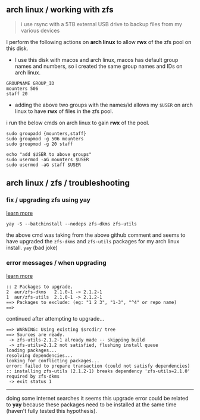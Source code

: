 ## arch linux / working with zfs

> i use rsync with a 5TB external USB drive to backup files from my various devices

I perform the following actions on **arch linux** to allow **rwx** of the zfs pool on this disk.

- I use this disk with macos and arch linux, macos has default group names and numbers, so i created the same group names and IDs on arch linux.

```
GROUPNAME GROUP_ID
mounters 506
staff 20
```

- adding the above two groups with the names/id allows my `$USER` on arch linux to have **rwx** of files in the zfs pool.

i run the below cmds on arch linux to gain **rwx** of the pool.

```
sudo groupadd {mounters,staff}
sudo groupmod -g 506 mounters
sudo groupmod -g 20 staff

echo "add $USER to above groups"
sudo usermod -aG mounters $USER
sudo usermod -aG staff $USER
```

## arch linux / zfs / troubleshooting

### fix / upgrading zfs using yay

[learn more][lm2]

```
yay -S --batchinstall --nodeps zfs-dkms zfs-utils
```

the above cmd was taking from the above github comment and seems to have upgraded the `zfs-dkms` and `zfs-utils` packages for my arch linux install. `yay` (bad joke)

[lm2]: <https://github.com/Jguer/yay/issues/803#issuecomment-713552522>

### error messages / when upgrading

[learn more][lm1]

[lm1]: <https://aur.archlinux.org/packages/zfs-dkms/?O=10&PP=10#comment-829459>

```
:: 2 Packages to upgrade.
2  aur/zfs-dkms   2.1.0-1 -> 2.1.2-1
1  aur/zfs-utils  2.1.0-1 -> 2.1.2-1
==> Packages to exclude: (eg: "1 2 3", "1-3", "^4" or repo name)
==>
```

continued after attempting to upgrade...

```
==> WARNING: Using existing $srcdir/ tree
==> Sources are ready.
 -> zfs-utils-2.1.2-1 already made -- skipping build
 -> zfs-utils=2.1.2 not satisfied, flushing install queue
loading packages...
resolving dependencies...
looking for conflicting packages...
error: failed to prepare transaction (could not satisfy dependencies)
:: installing zfs-utils (2.1.2-1) breaks dependency 'zfs-utils=2.1.0' required by zfs-dkms
 -> exit status 1
```

---

doing some internet searches it seems this upgrade error could be related to **yay** because these packages need to be installed at the same time (haven't fully tested this hypothesis).
